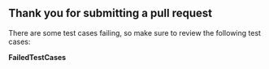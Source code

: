 ## Thank you for submitting a pull request
There are some test cases failing, so make sure to review the following test cases:

**FailedTestCases**